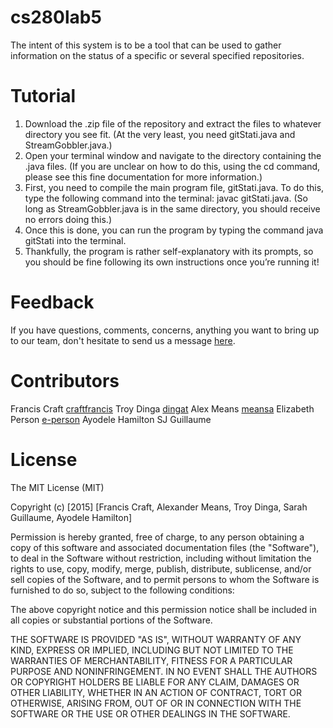 # cs280lab5
The intent of this system is to be a tool that can be used to gather information on the status of a specific or several specified repositories.

# Tutorial

1. Download the .zip file of the repository and extract the files to whatever directory you see fit. (At the
very least, you need gitStati.java and StreamGobbler.java.)
2. Open your terminal window and navigate to the directory containing the .java files. (If you are unclear
on how to do this, using the cd command, please see this fine documentation for more information.)
3. First, you need to compile the main program file, gitStati.java. To do this, type the following
command into the terminal: javac gitStati.java. (So long as StreamGobbler.java is in the same
directory, you should receive no errors doing this.)
4. Once this is done, you can run the program by typing the command java gitStati into the terminal.
5. Thankfully, the program is rather self-explanatory with its prompts, so you should be fine following its
own instructions once you’re running it!

# Feedback
If you have questions, comments, concerns, anything you want to bring up to our team, don't hesitate to send us a message [here](https://github.com/craftfrancis/gitStati/issues).

# Contributors
Francis Craft [craftfrancis](https://github.com/craftfrancis)
Troy Dinga [dingat](https://github.com/dingat)
Alex Means [meansa](https://github.com/meansa)
Elizabeth Person [e-person](https://github.com/e-person)
Ayodele Hamilton 
SJ Guillaume


# License

The MIT License (MIT)

Copyright (c) [2015] [Francis Craft, Alexander Means, Troy Dinga, Sarah Guillaume, Ayodele Hamilton]

Permission is hereby granted, free of charge, to any person obtaining a copy
of this software and associated documentation files (the "Software"), to deal
in the Software without restriction, including without limitation the rights
to use, copy, modify, merge, publish, distribute, sublicense, and/or sell
copies of the Software, and to permit persons to whom the Software is
furnished to do so, subject to the following conditions:

The above copyright notice and this permission notice shall be included in all
copies or substantial portions of the Software.

THE SOFTWARE IS PROVIDED "AS IS", WITHOUT WARRANTY OF ANY KIND, EXPRESS OR
IMPLIED, INCLUDING BUT NOT LIMITED TO THE WARRANTIES OF MERCHANTABILITY,
FITNESS FOR A PARTICULAR PURPOSE AND NONINFRINGEMENT. IN NO EVENT SHALL THE
AUTHORS OR COPYRIGHT HOLDERS BE LIABLE FOR ANY CLAIM, DAMAGES OR OTHER
LIABILITY, WHETHER IN AN ACTION OF CONTRACT, TORT OR OTHERWISE, ARISING FROM,
OUT OF OR IN CONNECTION WITH THE SOFTWARE OR THE USE OR OTHER DEALINGS IN THE
SOFTWARE.
